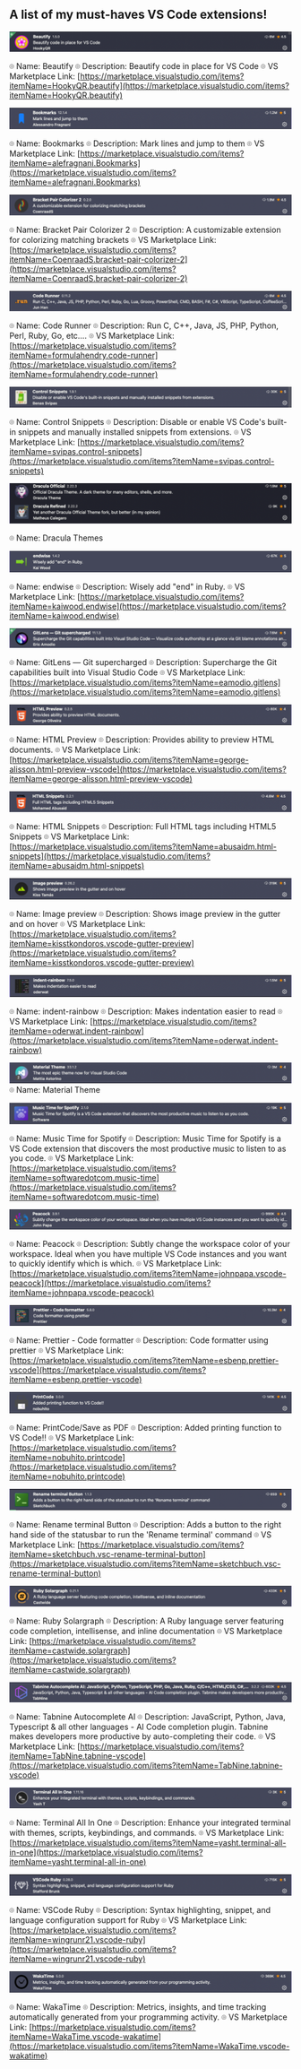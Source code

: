 A list of my must-haves VS Code extensions!
----------------------------------------------------------------

![](images/beautify.png)

⌾ Name: Beautify
⌾ Description: Beautify code in place for VS Code
⌾ VS Marketplace Link: [https://marketplace.visualstudio.com/items?itemName=HookyQR.beautify](https://marketplace.visualstudio.com/items?itemName=HookyQR.beautify)

![](images/bookmarks.png)

⌾ Name: Bookmarks
⌾ Description: Mark lines and jump to them
⌾ VS Marketplace Link: [https://marketplace.visualstudio.com/items?itemName=alefragnani.Bookmarks](https://marketplace.visualstudio.com/items?itemName=alefragnani.Bookmarks) 

![](images/bracket_pair_colorizer_2.png)

⌾ Name: Bracket Pair Colorizer 2
⌾ Description: A customizable extension for colorizing matching brackets
⌾ VS Marketplace Link: [https://marketplace.visualstudio.com/items?itemName=CoenraadS.bracket-pair-colorizer-2](https://marketplace.visualstudio.com/items?itemName=CoenraadS.bracket-pair-colorizer-2)

![](images/code_runner.png)

⌾ Name: Code Runner
⌾ Description: Run C, C++, Java, JS, PHP, Python, Perl, Ruby, Go, etc….
⌾ VS Marketplace Link: [https://marketplace.visualstudio.com/items?itemName=formulahendry.code-runner](https://marketplace.visualstudio.com/items?itemName=formulahendry.code-runner)

![](images/control_snippets.png)

⌾ Name: Control Snippets
⌾ Description: Disable or enable VS Code&#39;s built-in snippets and manually installed snippets from extensions.
⌾ VS Marketplace Link: [https://marketplace.visualstudio.com/items?itemName=svipas.control-snippets](https://marketplace.visualstudio.com/items?itemName=svipas.control-snippets)

![](images/dracula_themes.png)

⌾ Name: Dracula Themes

![](images/endwise.png)

⌾ Name: endwise
⌾ Description: Wisely add &quot;end&quot; in Ruby.
⌾ VS Marketplace Link: [https://marketplace.visualstudio.com/items?itemName=kaiwood.endwise](https://marketplace.visualstudio.com/items?itemName=kaiwood.endwise)

![](images/gitlens.png)

⌾ Name: GitLens — Git supercharged
⌾ Description: Supercharge the Git capabilities built into Visual Studio Code
⌾ VS Marketplace Link: [https://marketplace.visualstudio.com/items?itemName=eamodio.gitlens](https://marketplace.visualstudio.com/items?itemName=eamodio.gitlens)

![](images/html_preview.png)

⌾ Name: HTML Preview
⌾ Description: Provides ability to preview HTML documents.
⌾ VS Marketplace Link: [https://marketplace.visualstudio.com/items?itemName=george-alisson.html-preview-vscode](https://marketplace.visualstudio.com/items?itemName=george-alisson.html-preview-vscode)

![](images/html_snippets.png)

⌾ Name: HTML Snippets
⌾ Description: Full HTML tags including HTML5 Snippets
⌾ VS Marketplace Link: [https://marketplace.visualstudio.com/items?itemName=abusaidm.html-snippets](https://marketplace.visualstudio.com/items?itemName=abusaidm.html-snippets)

![](images/image_preview.png)

⌾ Name: Image preview
⌾ Description: Shows image preview in the gutter and on hover
⌾ VS Marketplace Link: [https://marketplace.visualstudio.com/items?itemName=kisstkondoros.vscode-gutter-preview](https://marketplace.visualstudio.com/items?itemName=kisstkondoros.vscode-gutter-preview)

![](images/indent_rainbow.png)

⌾ Name: indent-rainbow
⌾ Description: Makes indentation easier to read
⌾ VS Marketplace Link: [https://marketplace.visualstudio.com/items?itemName=oderwat.indent-rainbow](https://marketplace.visualstudio.com/items?itemName=oderwat.indent-rainbow)

![](images/material_theme.png)
⌾ Name: Material Theme

![](images/music_time_for_spotify.png)

⌾ Name: Music Time for Spotify
⌾ Description: Music Time for Spotify is a VS Code extension that discovers the most productive music to listen to as you code.
⌾ VS Marketplace Link: [https://marketplace.visualstudio.com/items?itemName=softwaredotcom.music-time](https://marketplace.visualstudio.com/items?itemName=softwaredotcom.music-time)

![](images/peacock.png)

⌾ Name: Peacock
⌾ Description: Subtly change the workspace color of your workspace. Ideal when you have multiple VS Code instances and you want to quickly identify which is which.
⌾ VS Marketplace Link: [https://marketplace.visualstudio.com/items?itemName=johnpapa.vscode-peacock](https://marketplace.visualstudio.com/items?itemName=johnpapa.vscode-peacock)

![](images/prettier.png)

⌾ Name: Prettier - Code formatter
⌾ Description: Code formatter using prettier
⌾ VS Marketplace Link: [https://marketplace.visualstudio.com/items?itemName=esbenp.prettier-vscode](https://marketplace.visualstudio.com/items?itemName=esbenp.prettier-vscode)

![](images/printcode.png)

⌾ Name: PrintCode/Save as PDF
⌾ Description: Added printing function to VS Code!!
⌾ VS Marketplace Link: [https://marketplace.visualstudio.com/items?itemName=nobuhito.printcode](https://marketplace.visualstudio.com/items?itemName=nobuhito.printcode)

![](images/rename_terminal_button.png)

⌾ Name: Rename terminal Button
⌾ Description: Adds a button to the right hand side of the statusbar to run the &#39;Rename terminal&#39; command
⌾ VS Marketplace Link: [https://marketplace.visualstudio.com/items?itemName=sketchbuch.vsc-rename-terminal-button](https://marketplace.visualstudio.com/items?itemName=sketchbuch.vsc-rename-terminal-button)

![](images/ruby_solargraph.png)

⌾ Name: Ruby Solargraph
⌾ Description: A Ruby language server featuring code completion, intellisense, and inline documentation
⌾ VS Marketplace Link: [https://marketplace.visualstudio.com/items?itemName=castwide.solargraph](https://marketplace.visualstudio.com/items?itemName=castwide.solargraph)

![](images/tabnine.png)

⌾ Name: Tabnine Autocomplete AI
⌾ Description: JavaScript, Python, Java, Typescript &amp; all other languages - AI Code completion plugin. Tabnine makes developers more productive by auto-completing their code.
⌾ VS Marketplace Link: [https://marketplace.visualstudio.com/items?itemName=TabNine.tabnine-vscode](https://marketplace.visualstudio.com/items?itemName=TabNine.tabnine-vscode)

![](images/terminal_all_in_one.png)

⌾ Name: Terminal All In One
⌾ Description: Enhance your integrated terminal with themes, scripts, keybindings, and commands.
⌾ VS Marketplace Link: [https://marketplace.visualstudio.com/items?itemName=yasht.terminal-all-in-one](https://marketplace.visualstudio.com/items?itemName=yasht.terminal-all-in-one)

![](images/vscode_ruby.png)

⌾ Name: VSCode Ruby
⌾ Description: Syntax highlighting, snippet, and language configuration support for Ruby
⌾ VS Marketplace Link: [https://marketplace.visualstudio.com/items?itemName=wingrunr21.vscode-ruby](https://marketplace.visualstudio.com/items?itemName=wingrunr21.vscode-ruby)

![](images/wakatime.png)

⌾ Name: WakaTime
⌾ Description: Metrics, insights, and time tracking automatically generated from your programming activity.
⌾ VS Marketplace Link: [https://marketplace.visualstudio.com/items?itemName=WakaTime.vscode-wakatime](https://marketplace.visualstudio.com/items?itemName=WakaTime.vscode-wakatime)